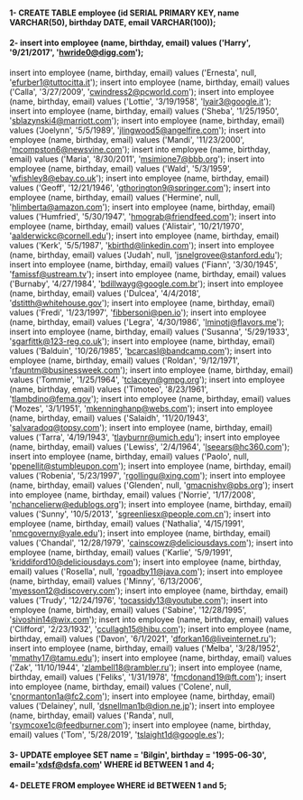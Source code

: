 #### 1- CREATE TABLE employee (id SERIAL PRIMARY KEY, name VARCHAR(50), birthday DATE, email VARCHAR(100));
#### 2- insert into employee (name, birthday, email) values ('Harry', '9/21/2017', 'hwride0@digg.com');
insert into employee (name, birthday, email) values ('Ernesta', null, 'efurber1@tuttocitta.it');
insert into employee (name, birthday, email) values ('Calla', '3/27/2009', 'cwindress2@pcworld.com');
insert into employee (name, birthday, email) values ('Lottie', '3/19/1958', 'lyair3@google.it');
insert into employee (name, birthday, email) values ('Sheba', '1/25/1950', 'sblazynski4@marriott.com');
insert into employee (name, birthday, email) values ('Joelynn', '5/5/1989', 'jlingwood5@angelfire.com');
insert into employee (name, birthday, email) values ('Mandi', '11/23/2000', 'mcompston6@newsvine.com');
insert into employee (name, birthday, email) values ('Maria', '8/30/2011', 'msimione7@bbb.org');
insert into employee (name, birthday, email) values ('Wald', '5/3/1959', 'wfishley8@ebay.co.uk');
insert into employee (name, birthday, email) values ('Geoff', '12/21/1946', 'gthorington9@springer.com');
insert into employee (name, birthday, email) values ('Hermine', null, 'hlimberta@amazon.com');
insert into employee (name, birthday, email) values ('Humfried', '5/30/1947', 'hmograb@friendfeed.com');
insert into employee (name, birthday, email) values ('Alistair', '10/21/1970', 'aalderwickc@cornell.edu');
insert into employee (name, birthday, email) values ('Kerk', '5/5/1987', 'kbirthd@linkedin.com');
insert into employee (name, birthday, email) values ('Judah', null, 'jsnelgrovee@stanford.edu');
insert into employee (name, birthday, email) values ('Fiann', '3/30/1945', 'famissf@ustream.tv');
insert into employee (name, birthday, email) values ('Burnaby', '4/27/1984', 'bdillwayg@google.com.br');
insert into employee (name, birthday, email) values ('Dulcea', '4/4/2018', 'dstitth@whitehouse.gov');
insert into employee (name, birthday, email) values ('Fredi', '1/23/1997', 'fibbersoni@pen.io');
insert into employee (name, birthday, email) values ('Legra', '4/30/1986', 'lminotj@flavors.me');
insert into employee (name, birthday, email) values ('Susanna', '5/29/1933', 'sgarfittk@123-reg.co.uk');
insert into employee (name, birthday, email) values ('Balduin', '10/26/1985', 'bcarcasl@bandcamp.com');
insert into employee (name, birthday, email) values ('Roldan', '9/12/1971', 'rfauntm@businessweek.com');
insert into employee (name, birthday, email) values ('Tommie', '1/25/1964', 'tclaceyn@gmpg.org');
insert into employee (name, birthday, email) values ('Timoteo', '8/23/1961', 'tlambdino@fema.gov');
insert into employee (name, birthday, email) values ('Mozes', '3/1/1951', 'mkenninghanp@webs.com');
insert into employee (name, birthday, email) values ('Salaidh', '11/20/1943', 'salvaradoq@topsy.com');
insert into employee (name, birthday, email) values ('Tarra', '4/19/1943', 'tlayburnr@umich.edu');
insert into employee (name, birthday, email) values ('Lewiss', '2/4/1964', 'lseears@hc360.com');
insert into employee (name, birthday, email) values ('Paolo', null, 'ppenellit@stumbleupon.com');
insert into employee (name, birthday, email) values ('Robenia', '5/23/1997', 'rgollingu@xing.com');
insert into employee (name, birthday, email) values ('Glenden', null, 'gmacnishv@pbs.org');
insert into employee (name, birthday, email) values ('Norrie', '1/17/2008', 'nchancelierw@edublogs.org');
insert into employee (name, birthday, email) values ('Sunny', '10/5/2013', 'sgreenliesx@people.com.cn');
insert into employee (name, birthday, email) values ('Nathalia', '4/15/1991', 'nmcgoverny@yale.edu');
insert into employee (name, birthday, email) values ('Chandal', '12/28/1979', 'cainscowz@deliciousdays.com');
insert into employee (name, birthday, email) values ('Karlie', '5/9/1991', 'kriddiford10@deliciousdays.com');
insert into employee (name, birthday, email) values ('Rosella', null, 'rgoadby11@java.com');
insert into employee (name, birthday, email) values ('Minny', '6/13/2006', 'myesson12@discovery.com');
insert into employee (name, birthday, email) values ('Trudy', '12/24/1976', 'tocassidy13@youtube.com');
insert into employee (name, birthday, email) values ('Sabine', '12/28/1995', 'sivoshin14@wix.com');
insert into employee (name, birthday, email) values ('Clifford', '2/23/1932', 'ccullagh15@hibu.com');
insert into employee (name, birthday, email) values ('Davon', '6/1/2021', 'dforkan16@liveinternet.ru');
insert into employee (name, birthday, email) values ('Melba', '3/28/1952', 'mmathy17@tamu.edu');
insert into employee (name, birthday, email) values ('Zak', '11/10/1944', 'zlambell18@rambler.ru');
insert into employee (name, birthday, email) values ('Feliks', '1/31/1978', 'fmcdonand19@ft.com');
insert into employee (name, birthday, email) values ('Colene', null, 'cnormanton1a@fc2.com');
insert into employee (name, birthday, email) values ('Delainey', null, 'dsnellman1b@dion.ne.jp');
insert into employee (name, birthday, email) values ('Randa', null, 'rsymcoxe1c@feedburner.com');
insert into employee (name, birthday, email) values ('Tom', '5/28/2019', 'tslaight1d@google.es'); 
#### 3- UPDATE employee SET name = 'Bilgin', birthday = '1995-06-30', email='xdsf@dsfa.com' WHERE id BETWEEN 1 and 4;
#### 4- DELETE FROM employee WHERE id BETWEEN 1 and 5;
